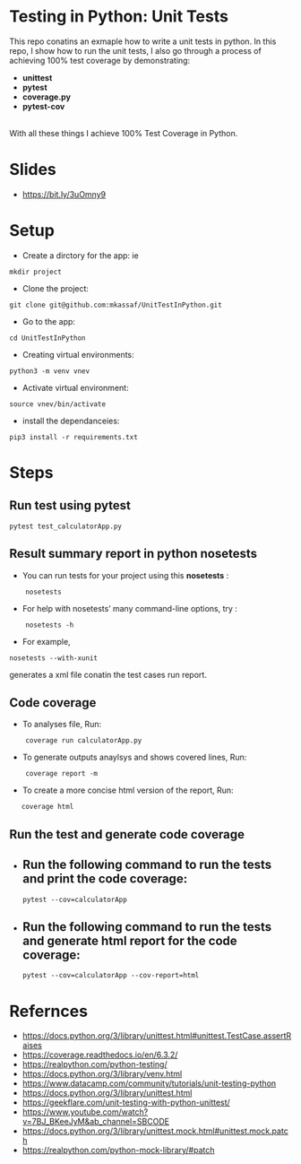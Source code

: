 # Testing in Python: Unit Tests


This repo conatins an exmaple how to write a unit tests in python. In this repo, I show how to run the unit tests, I also go through a process of achieving 100% test coverage by demonstrating:
- **unittest** 
- **pytest**
- **coverage.py**
- **pytest-cov**
<br/>
With all these things I achieve 100% Test Coverage in Python.

# Slides 

- https://bit.ly/3uOmny9

# Setup
- Create a dirctory for the app: ie  
```console
mkdir project 
```
- Clone the project: 
```console
git clone git@github.com:mkassaf/UnitTestInPython.git 
```
- Go to the app:  
```console 
cd UnitTestInPython 
```
- Creating virtual environments:  
```console
python3 -m venv vnev
```
- Activate virtual environment: 
```console
source vnev/bin/activate 
```
- install the dependanceies:  
```console
pip3 install -r requirements.txt 
```

# Steps 

## Run test using pytest

```console
pytest test_calculatorApp.py 
```

## Result summary report in python nosetests

- You can run tests for your project using this **nosetests** : 
```console
    nosetests 
```
- For help with nosetests’ many command-line options, try : 
```console
    nosetests -h 
```
- For example, 
```console 
nosetests --with-xunit 
``` 
generates a xml file conatin the test cases run report.
## Code coverage
- To analyses file, Run: 
```console  
    coverage run calculatorApp.py 
```
- To generate outputs anaylsys and shows covered lines, Run:  
```console  
    coverage report -m 
```
- To create a more concise html version of the report, Run:  
 ```console 
    coverage html 
 ```

## Run the test and generate code coverage
- Run the following command to run the tests and print the code coverage:
    - 
    ```console 
    pytest --cov=calculatorApp 
    ```
- Run the following command to run the tests and generate html report for the code coverage: 
    - 
    ```console 
    pytest --cov=calculatorApp --cov-report=html 
    ```


# Refernces 
- https://docs.python.org/3/library/unittest.html#unittest.TestCase.assertRaises
- https://coverage.readthedocs.io/en/6.3.2/
- https://realpython.com/python-testing/
- https://docs.python.org/3/library/venv.html
- https://www.datacamp.com/community/tutorials/unit-testing-python
- https://docs.python.org/3/library/unittest.html
- https://geekflare.com/unit-testing-with-python-unittest/
- https://www.youtube.com/watch?v=7BJ_BKeeJyM&ab_channel=SBCODE
- https://docs.python.org/3/library/unittest.mock.html#unittest.mock.patch
- https://realpython.com/python-mock-library/#patch
